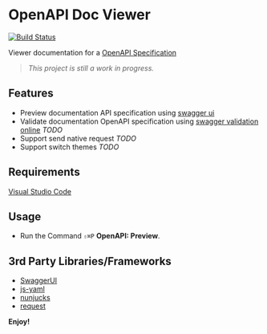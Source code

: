 # OpenAPI Doc Viewer

[![Build Status](https://travis-ci.org/dereknex/vscode-openapi-viewer.svg?branch=master)](https://travis-ci.org/dereknex/vscode-openapi-viewer)

Viewer documentation for a [OpenAPI Specification](https://github.com/OAI/OpenAPI-Specification) 

> *This project is still a work in progress.*

## Features

* Preview documentation API specification using [swagger ui](https://github.com/swagger-api/swagger-ui)
* Validate documentation OpenAPI specification using [swagger validation online](http://online.swagger.io/validator) *TODO*
* Support send native request *TODO*
* Support switch themes *TODO*

## Requirements

[Visual Studio Code](https://code.visualstudio.com)

## Usage

* Run the Command `⇧⌘P` **OpenAPI: Preview**.

## 3rd Party Libraries/Frameworks

* [SwaggerUI](https://github.com/swagger-api/swagger-ui)
* [js-yaml](https://github.com/nodeca/js-yaml)
* [nunjucks](https://mozilla.github.io/nunjucks)
* [request](https://github.com/request/request)

**Enjoy!**